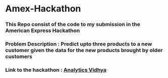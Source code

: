 # Amex-Hackathon

### This Repo consist of the code to my submission in the American Express Hackathon 

### Problem Description : Predict upto three products to a new customer given the data for the new products brought by older customers 
### Link to the hackathon : [Analytics Vidhya](https://datahack.analyticsvidhya.com/contest/amexpert-2021-machine-learning-hackathon/?utm_source=auto-email#ProblemStatement)
